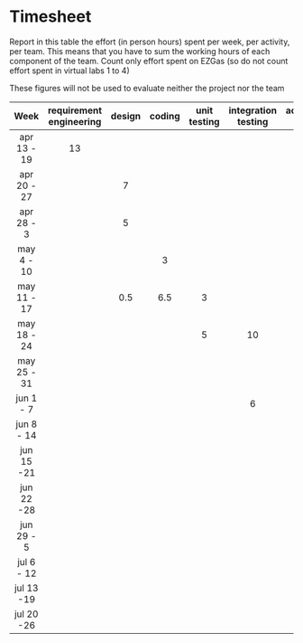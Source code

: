# Timesheet

Report in this table the effort (in person hours) spent per week, per activity, per team. 
This means that you have to sum the working hours of each component of the team.
Count only effort spent on EZGas (so do not count effort spent in virtual labs 1 to 4)

These figures will not be used to evaluate neither the project nor the team

| Week | requirement engineering | design | coding | unit testing | integration testing | acceptance testing | management | git maven |
|:-----------:|:--------:|:-----------:|:-----------:|:----------:|:------------:|:---------------:|:-------------:|:--------------:|
| apr 13 - 19| 13 | | | | | | 3 | 1 | 
| apr 20 - 27| | 7 | | | | | | 0.5 | 
| apr 28 - 3 | | 5 | | | | | 1 | | 
| may 4 - 10 | | | 3| | | | 0.5 | | 
| may 11 - 17| | 0.5 |6.5 | 3 | | | 0.5 | 0.5 | 
| may 18 - 24| | | | 5 | 10 | | 2 | 0.5 | 
| may 25 - 31| | | | | | 10 | 8 | 0.5 | 
| jun 1 -  7 | | | | | 6 | 4.5 | | | 
| jun 8 - 14 | | | | | | | | | 
| jun 15 -21 | | | | | | | | | 
| jun 22 -28 | | | | | | | | | 
| jun 29 - 5 | | | | | | | | | 
| jul 6 - 12 | | | | | | | | | 
| jul 13 -19 | | | | | | | | |
| jul 20 -26 | | | | | | | | |
